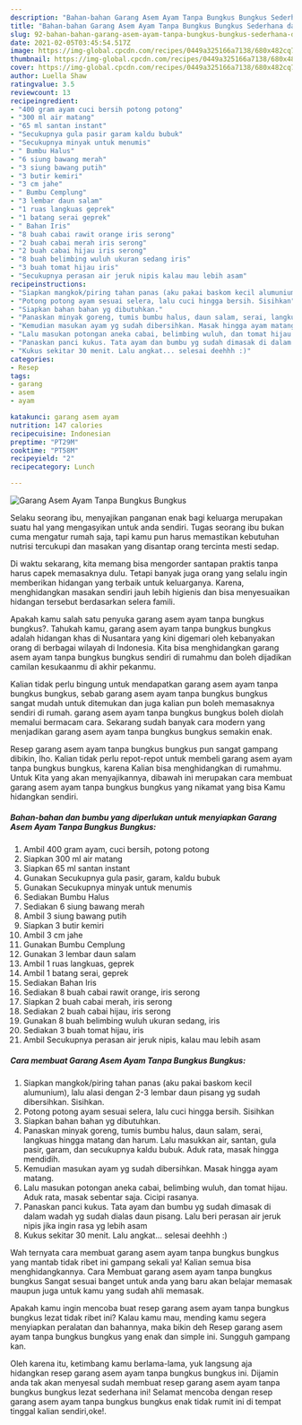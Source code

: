 ```yaml
---
description: "Bahan-bahan Garang Asem Ayam Tanpa Bungkus Bungkus Sederhana dan Mudah Dibuat"
title: "Bahan-bahan Garang Asem Ayam Tanpa Bungkus Bungkus Sederhana dan Mudah Dibuat"
slug: 92-bahan-bahan-garang-asem-ayam-tanpa-bungkus-bungkus-sederhana-dan-mudah-dibuat
date: 2021-02-05T03:45:54.517Z
image: https://img-global.cpcdn.com/recipes/0449a325166a7138/680x482cq70/garang-asem-ayam-tanpa-bungkus-bungkus-foto-resep-utama.jpg
thumbnail: https://img-global.cpcdn.com/recipes/0449a325166a7138/680x482cq70/garang-asem-ayam-tanpa-bungkus-bungkus-foto-resep-utama.jpg
cover: https://img-global.cpcdn.com/recipes/0449a325166a7138/680x482cq70/garang-asem-ayam-tanpa-bungkus-bungkus-foto-resep-utama.jpg
author: Luella Shaw
ratingvalue: 3.5
reviewcount: 13
recipeingredient:
- "400 gram ayam cuci bersih potong potong"
- "300 ml air matang"
- "65 ml santan instant"
- "Secukupnya gula pasir garam kaldu bubuk"
- "Secukupnya minyak untuk menumis"
- " Bumbu Halus"
- "6 siung bawang merah"
- "3 siung bawang putih"
- "3 butir kemiri"
- "3 cm jahe"
- " Bumbu Cemplung"
- "3 lembar daun salam"
- "1 ruas langkuas geprek"
- "1 batang serai geprek"
- " Bahan Iris"
- "8 buah cabai rawit orange iris serong"
- "2 buah cabai merah iris serong"
- "2 buah cabai hijau iris serong"
- "8 buah belimbing wuluh ukuran sedang iris"
- "3 buah tomat hijau iris"
- "Secukupnya perasan air jeruk nipis kalau mau lebih asam"
recipeinstructions:
- "Siapkan mangkok/piring tahan panas (aku pakai baskom kecil alumunium), lalu alasi dengan 2-3 lembar daun pisang yg sudah dibersihkan. Sisihkan."
- "Potong potong ayam sesuai selera, lalu cuci hingga bersih. Sisihkan"
- "Siapkan bahan bahan yg dibutuhkan."
- "Panaskan minyak goreng, tumis bumbu halus, daun salam, serai, langkuas hingga matang dan harum. Lalu masukkan air, santan, gula pasir, garam, dan secukupnya kaldu bubuk. Aduk rata, masak hingga mendidih."
- "Kemudian masukan ayam yg sudah dibersihkan. Masak hingga ayam matang."
- "Lalu masukan potongan aneka cabai, belimbing wuluh, dan tomat hijau. Aduk rata, masak sebentar saja. Cicipi rasanya."
- "Panaskan panci kukus. Tata ayam dan bumbu yg sudah dimasak di dalam wadah yg sudah dialas daun pisang. Lalu beri perasan air jeruk nipis jika ingin rasa yg lebih asam"
- "Kukus sekitar 30 menit. Lalu angkat... selesai deehhh :)"
categories:
- Resep
tags:
- garang
- asem
- ayam

katakunci: garang asem ayam 
nutrition: 147 calories
recipecuisine: Indonesian
preptime: "PT29M"
cooktime: "PT58M"
recipeyield: "2"
recipecategory: Lunch

---
```



![Garang Asem Ayam Tanpa Bungkus Bungkus](https://img-global.cpcdn.com/recipes/0449a325166a7138/680x482cq70/garang-asem-ayam-tanpa-bungkus-bungkus-foto-resep-utama.jpg)

Selaku seorang ibu, menyajikan panganan enak bagi keluarga merupakan suatu hal yang mengasyikan untuk anda sendiri. Tugas seorang ibu bukan cuma mengatur rumah saja, tapi kamu pun harus memastikan kebutuhan nutrisi tercukupi dan masakan yang disantap orang tercinta mesti sedap.

Di waktu  sekarang, kita memang bisa mengorder santapan praktis tanpa harus capek memasaknya dulu. Tetapi banyak juga orang yang selalu ingin memberikan hidangan yang terbaik untuk keluarganya. Karena, menghidangkan masakan sendiri jauh lebih higienis dan bisa menyesuaikan hidangan tersebut berdasarkan selera famili. 



Apakah kamu salah satu penyuka garang asem ayam tanpa bungkus bungkus?. Tahukah kamu, garang asem ayam tanpa bungkus bungkus adalah hidangan khas di Nusantara yang kini digemari oleh kebanyakan orang di berbagai wilayah di Indonesia. Kita bisa menghidangkan garang asem ayam tanpa bungkus bungkus sendiri di rumahmu dan boleh dijadikan camilan kesukaanmu di akhir pekanmu.

Kalian tidak perlu bingung untuk mendapatkan garang asem ayam tanpa bungkus bungkus, sebab garang asem ayam tanpa bungkus bungkus sangat mudah untuk ditemukan dan juga kalian pun boleh memasaknya sendiri di rumah. garang asem ayam tanpa bungkus bungkus boleh diolah memalui bermacam cara. Sekarang sudah banyak cara modern yang menjadikan garang asem ayam tanpa bungkus bungkus semakin enak.

Resep garang asem ayam tanpa bungkus bungkus pun sangat gampang dibikin, lho. Kalian tidak perlu repot-repot untuk membeli garang asem ayam tanpa bungkus bungkus, karena Kalian bisa menghidangkan di rumahmu. Untuk Kita yang akan menyajikannya, dibawah ini merupakan cara membuat garang asem ayam tanpa bungkus bungkus yang nikamat yang bisa Kamu hidangkan sendiri.

<!--inarticleads1-->

##### Bahan-bahan dan bumbu yang diperlukan untuk menyiapkan Garang Asem Ayam Tanpa Bungkus Bungkus:

1. Ambil 400 gram ayam, cuci bersih, potong potong
1. Siapkan 300 ml air matang
1. Siapkan 65 ml santan instant
1. Gunakan Secukupnya gula pasir, garam, kaldu bubuk
1. Gunakan Secukupnya minyak untuk menumis
1. Sediakan  Bumbu Halus
1. Sediakan 6 siung bawang merah
1. Ambil 3 siung bawang putih
1. Siapkan 3 butir kemiri
1. Ambil 3 cm jahe
1. Gunakan  Bumbu Cemplung
1. Gunakan 3 lembar daun salam
1. Ambil 1 ruas langkuas, geprek
1. Ambil 1 batang serai, geprek
1. Sediakan  Bahan Iris
1. Sediakan 8 buah cabai rawit orange, iris serong
1. Siapkan 2 buah cabai merah, iris serong
1. Sediakan 2 buah cabai hijau, iris serong
1. Gunakan 8 buah belimbing wuluh ukuran sedang, iris
1. Sediakan 3 buah tomat hijau, iris
1. Ambil Secukupnya perasan air jeruk nipis, kalau mau lebih asam




<!--inarticleads2-->

##### Cara membuat Garang Asem Ayam Tanpa Bungkus Bungkus:

1. Siapkan mangkok/piring tahan panas (aku pakai baskom kecil alumunium), lalu alasi dengan 2-3 lembar daun pisang yg sudah dibersihkan. Sisihkan.
1. Potong potong ayam sesuai selera, lalu cuci hingga bersih. Sisihkan
1. Siapkan bahan bahan yg dibutuhkan.
1. Panaskan minyak goreng, tumis bumbu halus, daun salam, serai, langkuas hingga matang dan harum. Lalu masukkan air, santan, gula pasir, garam, dan secukupnya kaldu bubuk. Aduk rata, masak hingga mendidih.
1. Kemudian masukan ayam yg sudah dibersihkan. Masak hingga ayam matang.
1. Lalu masukan potongan aneka cabai, belimbing wuluh, dan tomat hijau. Aduk rata, masak sebentar saja. Cicipi rasanya.
1. Panaskan panci kukus. Tata ayam dan bumbu yg sudah dimasak di dalam wadah yg sudah dialas daun pisang. Lalu beri perasan air jeruk nipis jika ingin rasa yg lebih asam
1. Kukus sekitar 30 menit. Lalu angkat... selesai deehhh :)




Wah ternyata cara membuat garang asem ayam tanpa bungkus bungkus yang mantab tidak ribet ini gampang sekali ya! Kalian semua bisa menghidangkannya. Cara Membuat garang asem ayam tanpa bungkus bungkus Sangat sesuai banget untuk anda yang baru akan belajar memasak maupun juga untuk kamu yang sudah ahli memasak.

Apakah kamu ingin mencoba buat resep garang asem ayam tanpa bungkus bungkus lezat tidak ribet ini? Kalau kamu mau, mending kamu segera menyiapkan peralatan dan bahannya, maka bikin deh Resep garang asem ayam tanpa bungkus bungkus yang enak dan simple ini. Sungguh gampang kan. 

Oleh karena itu, ketimbang kamu berlama-lama, yuk langsung aja hidangkan resep garang asem ayam tanpa bungkus bungkus ini. Dijamin anda tak akan menyesal sudah membuat resep garang asem ayam tanpa bungkus bungkus lezat sederhana ini! Selamat mencoba dengan resep garang asem ayam tanpa bungkus bungkus enak tidak rumit ini di tempat tinggal kalian sendiri,oke!.

